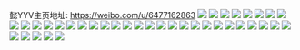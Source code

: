 懿YYV主页地址: https://weibo.com/u/6477162863 
![](https://wx4.sinaimg.cn/mw2000/0074lvWLly1h9euyanjjlj30u01400x7.jpg) 
![](https://wx4.sinaimg.cn/mw2000/0074lvWLly1h9euyawksij30u01400x8.jpg) 
![](https://wx4.sinaimg.cn/mw2000/0074lvWLly1h9euyabn42j30u0140q79.jpg) 
![](https://wx4.sinaimg.cn/mw2000/0074lvWLly1h9euybbcjxj30u0140aep.jpg) 
![](https://wx4.sinaimg.cn/mw2000/0074lvWLly1h9e08cfoqtj30w616w12o.jpg) 
![](https://wx4.sinaimg.cn/mw2000/0074lvWLly1h9e08cx3z1j30u20u2q6o.jpg) 
![](https://wx4.sinaimg.cn/mw2000/0074lvWLly1h9e08d8khlj30u01404d7.jpg) 
![](https://wx4.sinaimg.cn/mw2000/0074lvWLly1h9e08bwljgj30u0140jz4.jpg) 
![](https://wx4.sinaimg.cn/mw2000/0074lvWLly1h9e08dm6owj30w616wjzm.jpg) 
![](https://wx4.sinaimg.cn/mw2000/0074lvWLly1h9e08dteyvj30q30yrabx.jpg) 
![](https://wx4.sinaimg.cn/mw2000/0074lvWLly1h9bug3hjujj30tw13w43v.jpg) 
![](https://wx4.sinaimg.cn/mw2000/0074lvWLly1h9bug3p2xej30tz13zdj8.jpg) 
![](https://wx4.sinaimg.cn/mw2000/0074lvWLly1h9bug40500j30u0140ti0.jpg) 
![](https://wx4.sinaimg.cn/mw2000/0074lvWLly1h9bug36ojuj310q1czwpb.jpg) 
![](https://wx4.sinaimg.cn/mw2000/0074lvWLly1h8hm6yareoj30u0140n2u.jpg) 
![](https://wx4.sinaimg.cn/mw2000/0074lvWLly1h8hm6x0dggj30u01400y6.jpg) 
![](https://wx4.sinaimg.cn/mw2000/0074lvWLly1h8hm6zwcyaj30u0140dlk.jpg) 
![](https://wx4.sinaimg.cn/mw2000/0074lvWLly1h8hm71dqgwj30u0141gqk.jpg) 
![](https://wx4.sinaimg.cn/mw2000/0074lvWLly1h8hm724ewej30u00u041h.jpg) 
![](https://wx4.sinaimg.cn/mw2000/0074lvWLly1h8hm75wt94j30u0140jw5.jpg) 
![](https://wx4.sinaimg.cn/mw2000/0074lvWLly1h8hm7743sij30u0140jux.jpg) 
![](https://wx4.sinaimg.cn/mw2000/0074lvWLly1h8hm78xwghj30u0140wiu.jpg) 
![](https://wx4.sinaimg.cn/mw2000/0074lvWLly1h8hm7ap650j30u0140taq.jpg) 
![](https://wx4.sinaimg.cn/mw2000/0074lvWLly1h8isz06pdfj32c0340b29.jpg) 
![](https://wx4.sinaimg.cn/mw2000/0074lvWLly1h8isz0qcc1j32c0340hdt.jpg) 
![](https://wx4.sinaimg.cn/mw2000/0074lvWLly1h8isyzif0zj32c0340b2a.jpg) 
![](https://wx4.sinaimg.cn/mw2000/0074lvWLly1h6hmm6ylpij30u0140jyt.jpg) 
![](https://wx4.sinaimg.cn/mw2000/0074lvWLly1h6hmm6jsaoj30u017zjym.jpg) 
![](https://wx4.sinaimg.cn/mw2000/0074lvWLly1h6hmm7aukyj30u0140jy0.jpg) 
![](https://wx4.sinaimg.cn/mw2000/0074lvWLly1h6hmm7q25tj30u014041r.jpg) 
![](https://wx4.sinaimg.cn/mw2000/0074lvWLly1h5omhahztgj31q22artz9.jpg) 
![](https://wx4.sinaimg.cn/mw2000/0074lvWLly1h5omhb1k3mj31z01z0k11.jpg) 
![](https://wx4.sinaimg.cn/mw2000/0074lvWLly1h3tpyf2giaj31910u041t.jpg) 
![](https://wx4.sinaimg.cn/mw2000/0074lvWLly1h3tpyfdd96j31910u0jux.jpg) 
![](https://wx4.sinaimg.cn/mw2000/0074lvWLly1h3tpyfnt31j31ag0u0q69.jpg) 
![](https://wx4.sinaimg.cn/mw2000/0074lvWLly1h3tpyg3pygj31910u0n0p.jpg) 
![](https://wx4.sinaimg.cn/mw2000/0074lvWLly1h3tpyeqw6kj31910u0q61.jpg) 
![](https://wx4.sinaimg.cn/mw2000/0074lvWLly1h3tpygjvmyj31910u077w.jpg) 
